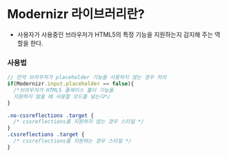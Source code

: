 # Modernizr 라이브러리란?
* 사용자가 사용중인 브라우저가 HTML5의 특정 기능을 지원하는지 감지해 주는 역할을 한다.

### 사용법
```javascript
// 만약 브라우저가 placeholder 기능을 사용하지 않는 경우 처리
if(Modernizr.input.placeholder == false){
  /*브라우저가 HTML5 플레이스 홀더 기능을
  지원하지 않을 때 사용할 코드를 넣는다*/
}
```

```CSS
.no-cssreflections .target {
  /* cssreflections를 지원하지 않는 경우 스타일 */
}
.cssreflections .target {
  /* cssreflections를 지원하는 경우 스타일 */
}
```
